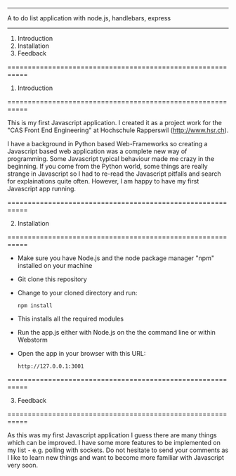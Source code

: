 ***********************************************************

A to do list application with node.js, handlebars, express

***********************************************************

1. Introduction
2. Installation
3. Feedback

===========================================================

1. Introduction

===========================================================

This is my first Javascript application. I created it as a project work for the
"CAS Front End Engineering" at Hochschule Rapperswil (http://www.hsr.ch).

I have a background in Python based Web-Frameworks so creating a
Javascript based web application was a complete new way of programming. Some Javascript typical behaviour made
me crazy in the beginning. If you come from the Python world, some things are really strange in Javascript so
I had to re-read the Javascript pitfalls and search for explainations quite often.
However, I am happy to have my first Javascript app running.



===========================================================

2. Installation

===========================================================

  - Make sure you have Node.js and the node package manager "npm" installed on your machine

  - Git clone this repository

  - Change to your cloned directory and run:

        npm install

  - This installs all the required modules

  - Run the app.js either with Node.js on the the command line or within Webstorm

  - Open the app in your browser with this URL:

        http://127.0.0.1:3001



===========================================================

3. Feedback

===========================================================

As this was my first Javascript application I guess there are many things which can be improved.
I have some more features to be implemented on my list - e.g. polling with sockets.
Do not hesitate to send your comments as I like to learn new things and want to become more
familiar with Javascript very soon.